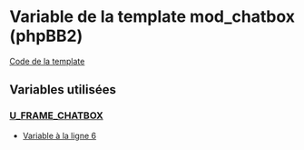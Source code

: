 # Variable de la template mod_chatbox (phpBB2)

[Code de la template](../../subsilver/mod_chatbox.tpl)

## Variables utilisées

### [U_FRAME_CHATBOX](../U_FRAME_CHATBOX.md)
* [Variable à la ligne 6](../../subsilver/mod_chatbox.tpl#L6)